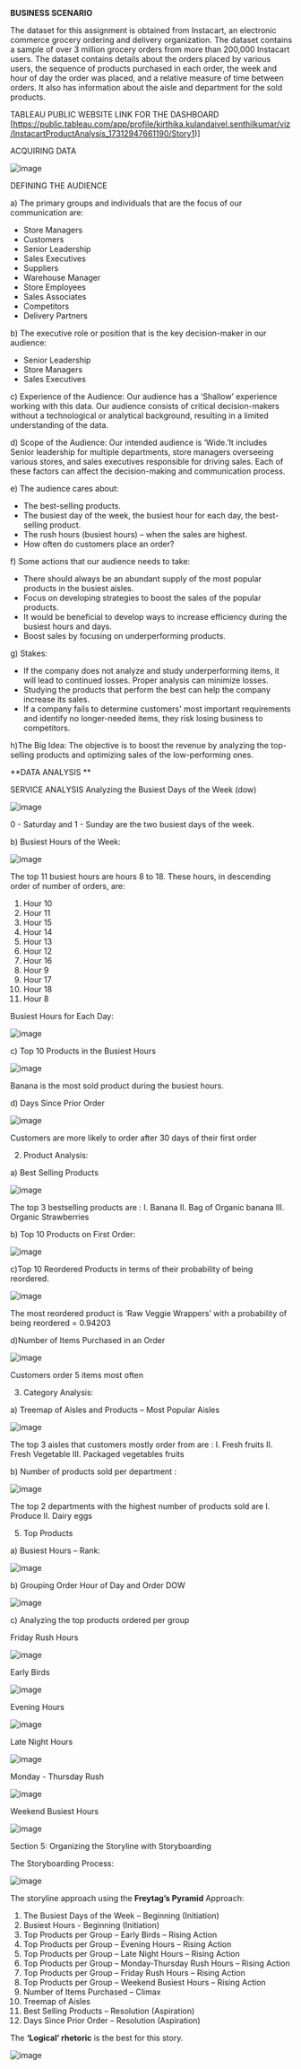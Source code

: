 **BUSINESS SCENARIO**

The dataset for this assignment is obtained from Instacart, an electronic commerce grocery ordering and delivery organization. The dataset contains a sample of over 3 million grocery orders from more than 200,000 Instacart users. The dataset contains details about the orders placed by various users, the sequence of products purchased in each order, the week and hour of day the order was placed, and a relative measure of time between orders. It also has information about the aisle and department for the sold products.

TABLEAU PUBLIC WEBSITE LINK FOR THE DASHBOARD  [https://public.tableau.com/app/profile/kirthika.kulandaivel.senthilkumar/viz/InstacartProductAnalysis_17312947661190/Story1)]

ACQUIRING DATA

![image](https://github.com/user-attachments/assets/9b5f8197-4bd0-4dc7-8a24-cbd7865699a7)

DEFINING THE AUDIENCE

a) The primary groups and individuals that are the focus of our communication are:
- Store Managers
- Customers
- Senior Leadership
- Sales Executives
- Suppliers
- Warehouse Manager
- Store Employees
- Sales Associates
- Competitors
- Delivery Partners

b) The executive role or position that is the key decision-maker in our audience:
-	Senior Leadership
-	Store Managers
-	Sales Executives

c) Experience of the Audience: Our audience has a ‘Shallow’ experience working with this data. Our audience consists of critical decision-makers without a technological or analytical background, resulting in a limited understanding of the data.

d) Scope of the Audience: Our intended audience is ‘Wide.’It includes Senior leadership for multiple departments, store managers overseeing various stores, and sales executives responsible for driving sales. Each of these factors can affect the decision-making and communication process.

e) The audience cares about:
-	The best-selling products.
- The busiest day of the week, the busiest hour for each day, the best-selling product.
- The rush hours (busiest hours) – when the sales are highest.
-	How often do customers place an order?

f) Some actions that our audience needs to take:
-	There should always be an abundant supply of the most popular products in the busiest aisles.
-	Focus on developing strategies to boost the sales of the popular products.
-	It would be beneficial to develop ways to increase efficiency during the busiest hours and days.
-	Boost sales by focusing on underperforming products.

g) Stakes:
-	If the company does not analyze and study underperforming items, it will lead to continued losses. Proper analysis can minimize losses.
-	Studying the products that perform the best can help the company increase its sales.
-	If a company fails to determine customers' most important requirements and identify no longer-needed items, they risk losing business to competitors.

h)The Big Idea:
The objective is to boost the revenue by analyzing the top-selling products and optimizing sales of the low-performing ones.

**DATA ANALYSIS **

SERVICE ANALYSIS
Analyzing the Busiest Days of the Week (dow)

![image](https://github.com/user-attachments/assets/9a88c68b-361b-4da8-b5f6-42a015b7859b)

0 - Saturday and 1 - Sunday are the two busiest days of the week.

b) Busiest Hours of the Week:

 ![image](https://github.com/user-attachments/assets/36d14808-4070-43d9-946e-fe42d870b911)

The top 11 busiest hours are hours 8 to 18. These hours, in descending order of number of orders, are:
1.	Hour 10
2.	Hour 11
3.	Hour 15
4.	Hour 14
5.	Hour 13
6.	Hour 12
7.	Hour 16
8.	Hour 9
9.	Hour 17
10.	Hour 18
11.	Hour 8

Busiest Hours for Each Day:

![image](https://github.com/user-attachments/assets/0c1f3bb9-eb57-4aee-8124-31a3d2bab1eb)

c) Top 10 Products in the Busiest Hours

![image](https://github.com/user-attachments/assets/d2a75d51-b6cf-4451-8658-1c4e26e1fbe6)

Banana is the most sold product during the busiest hours.

d) Days Since Prior Order

![image](https://github.com/user-attachments/assets/ad84b06a-b320-4308-9b62-dba5d8071fe8)

Customers are more likely to order after 30 days of their first order

2. Product Analysis:

a) Best Selling Products

![image](https://github.com/user-attachments/assets/166a2545-6ae8-4ba5-89b4-a41bda7532cd)

The top 3 bestselling products are :
I.	Banana
II.	Bag of Organic banana
III.	Organic Strawberries

b) Top 10 Products on First Order:

 ![image](https://github.com/user-attachments/assets/5523f3b4-a87f-4611-b2c1-331451fdc68f)

c)Top 10 Reordered Products in terms of their probability of being reordered.

 ![image](https://github.com/user-attachments/assets/ef858793-b108-42bf-a0f8-66164953e9fe)

The most reordered product is ‘Raw Veggie Wrappers’ with a probability of being reordered = 0.94203

d)Number of Items Purchased in an Order

 ![image](https://github.com/user-attachments/assets/800fb3f7-5914-4c62-8719-3663220debe0)

Customers order 5 items most often

3. Category Analysis:

a) Treemap of Aisles and Products – Most Popular Aisles

 ![image](https://github.com/user-attachments/assets/dcaff8fc-3798-41fc-a4fc-0e61a9a10030)

The top 3 aisles that customers mostly order from are :
I.	Fresh fruits
II.	Fresh Vegetable
III.	Packaged vegetables fruits

b) Number of products sold per department :

 ![image](https://github.com/user-attachments/assets/68708b30-9623-4a57-9f39-cdc76c71a75a)

The top 2 departments with the highest number of products sold are 
I.	Produce
II.	Dairy eggs

5. Top Products

a) Busiest Hours – Rank:

 ![image](https://github.com/user-attachments/assets/0fb4cb23-acd0-4069-9b3a-df1e55e496ce)

b) Grouping Order Hour of Day and Order DOW

 ![image](https://github.com/user-attachments/assets/cc9de249-79f7-4720-aed1-969fc0b2972f)

c) Analyzing the top products ordered per group

Friday Rush Hours

![image](https://github.com/user-attachments/assets/5b351a45-cd5f-493a-ba64-85da91815375)

Early Birds

 ![image](https://github.com/user-attachments/assets/9db67e8b-3ae3-488b-baac-207fc7a6caf9)

Evening Hours

 ![image](https://github.com/user-attachments/assets/2d5e266e-afe2-4c55-a556-249a53c183ec)

Late Night Hours
 
![image](https://github.com/user-attachments/assets/3ce8a2b9-5f2f-4f65-9c62-ce0bf761568e)

Monday - Thursday Rush
 
![image](https://github.com/user-attachments/assets/5b344d83-d99b-4edf-b0ba-9afc3b662d22)

Weekend Busiest Hours
 
![image](https://github.com/user-attachments/assets/5f7bb1f8-7461-40b3-ac4d-660e9a8262e5)

Section 5: Organizing the Storyline with Storyboarding

The Storyboarding Process:

 ![image](https://github.com/user-attachments/assets/070f4f44-0f46-41cc-8a6c-ffb1a7cda3ba)

The storyline approach using the **Freytag’s Pyramid** Approach:
1.	The Busiest Days of the Week – Beginning (Initiation)
2.	Busiest Hours - Beginning (Initiation) 
3.	Top Products per Group – Early Birds – Rising Action
4.	Top Products per Group – Evening Hours – Rising Action
5.	Top Products per Group – Late Night Hours – Rising Action
6.	Top Products per Group – Monday-Thursday Rush Hours – Rising Action
7.	Top Products per Group – Friday Rush Hours – Rising Action
8.	Top Products per Group – Weekend Busiest Hours – Rising Action
9.	Number of Items Purchased – Climax
10.	Treemap of Aisles
11.	Best Selling Products – Resolution (Aspiration)
12.	Days Since Prior Order – Resolution (Aspiration)

The **‘Logical’ rhetoric** is the best for this story.

![image](https://github.com/user-attachments/assets/e9cec539-dd15-4c43-826c-590b523d13f7)


